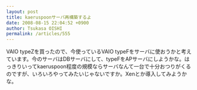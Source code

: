 ```yaml
---
layout: post
title: kaeruspoonサーバ再構築するよ
date: 2008-08-15 22:04:52 +0900
author: Tsukasa OISHI
permalink: /articles/555
---
```



VAIO typeZを買ったので、今使っているVAIO typeFをサーバに使おうかと考えています。今のサーバはDBサーバにして、typeFをAPサーバにしようかな。はっきりいってkaeruspoon程度の規模ならサーバなんて一台で十分おつりがくるのですが、いろいろやってみたいじゃないですか。Xenとか導入してみようかな。  

